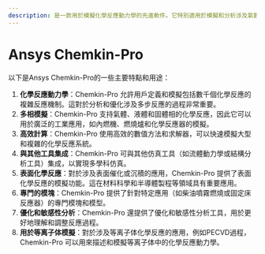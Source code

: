 ```yaml
---
description: 是一款用於模擬化學反應動力學的先進軟件。它特別適用於模擬和分析涉及氣體相、液體相和表面化學反應的工程應用。
---
```


# Ansys Chemkin-Pro

以下是Ansys Chemkin-Pro的一些主要特點和用途：

1. **化學反應動力學**：Chemkin-Pro 允許用戶定義和模擬包括數千個化學反應的複雜反應機制。這對於分析和優化涉及多步反應的過程非常重要。
2. **多相模擬**：Chemkin-Pro 支持氣體、液體和固體相的化學反應，因此它可以用於廣泛的工業應用，如內燃機、燃燒爐和化學反應器的模擬。
3. **高效計算**：Chemkin-Pro 使用高效的數值方法和求解器，可以快速模擬大型和複雜的化學反應系統。
4. **與其他工具集成**：Chemkin-Pro 可與其他仿真工具（如流體動力學或結構分析工具）集成，以實現多學科仿真。
5. **表面化學反應**：對於涉及表面催化或沉積的應用，Chemkin-Pro 提供了表面化學反應的模擬功能。這在材料科學和半導體製程等領域具有重要應用。
6. **專門的模塊**：Chemkin-Pro 提供了針對特定應用（如柴油噴霧燃燒或固定床反應器）的專門模塊和模型。
7. **優化和敏感性分析**：Chemkin-Pro 還提供了優化和敏感性分析工具，用於更好地理解和調整反應過程。
8. **用於等离子体模擬**：對於涉及等离子体化學反應的應用，例如PECVD過程，Chemkin-Pro 可以用來描述和模擬等离子体中的化學反應動力學。
